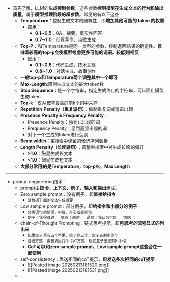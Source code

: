 -  首先了解，LLM的**生成控制参数**，这些参数**控制模型在生成文本的行为和输出质量**，属于**模型推理阶段的超参数**。常见的有以下这些
	- **Temperature**：控制生成文本的随机性，即**增加其他可能的 token 的权重**
		- 应用：
			- **0.1~0.5**：QA、摘要、事实性回答
			- **0.7~1.0**：创意写作、诗歌生成
	- **Top-P**：和Temperature是同一类型的参数，控制返回结果的确定性。**意味着较高的top-p会使模型考虑更多可能的词语。较低则相反**
		- 应用：
			- **0.1~0.5**：代码生成、技术文档
			- **0.8~1.0**：对话生成、故事创作
	- **一般top-p和Temperature两个调整其中一个即可**
	- **Max-Length**:限制生成文本的最大token数
	- **Stop Sequence**：是一个字符串，指定生成终止的字符串，可以阻止模型生成token
	- **Top-k**：仅从概率最高的前k个词中采样
	- **Repetition Penalty（重复惩罚）**：抑制重复词或短语出现
	- **Presence Penalty & Frequency Penalty**：
		- Presence Penalty：惩罚已出现的词
		- Frequency Penalty：惩罚高频出现的词
		- 对下一个生成的token进行惩罚
	- **Beam width**：束搜索中保留的候选序列数量
	- **Length Penalty（长度惩罚）**：调整束搜索中对生成长度的偏好
		- **>1.0**：鼓励生成长文本
		- **<1.0**：鼓励生成短文本
	- **大部分常用的是Temperature，top-p/k，Max Length**
---
- prompt engineering技术：
	- prompt由**指令、上下文、例子、输入和输出**组成。
	- Zero sample prompt：没有例子，即**直接给指令**
		- `请根据下面的文本生成摘要`
	- Low sample prompt：部分例子，即**给指令和小部分的例子**
		- `分类语句的情感，中性、开心或者悲伤`
		- `例子：我很难过   情感：悲伤   语句：我认为可以   情感：`
	- chain-of-Thought Prompting：链式思考提示，即**将思考的流程显式的列出来**
		- `如果盒子里有五个苹果，给了你三个，盒子还剩多少个`
		- `普通方式：直接说出几个`   `CoT方式：现在盒子里还剩5-3=2` 
		- **CoT可以和zero sample prompt、Low sample prompt这些合在一起使用**
	- self-consistency：发送相同的coT提示，即**发送多次相同的coT提示**
		- ![[Pasted image 20250213181520.png]]
		- ![[Pasted image 20250213181531.png]]
	- 